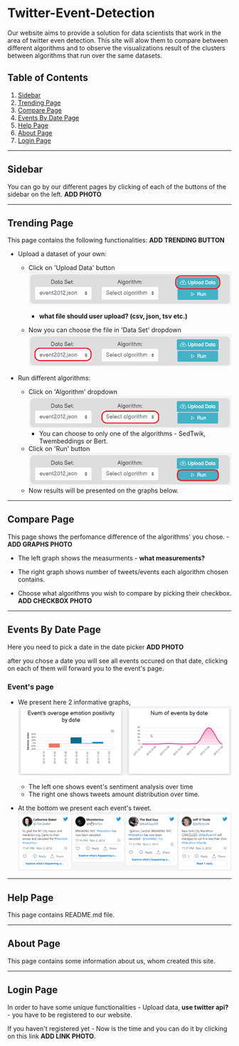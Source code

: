 # Twitter-Event-Detection

Our website aims to provide a solution for data scientists that work in the area of twitter even detection. This site will alow them to compare between different algorithms and to observe the visualizations result of the clusters between 
algorithms that run over the same datasets.

## Table of Contents
1. [Sidebar](#sidebar)
2. [Trending Page](#trending-page)
3. [Compare Page](#compare-page)
4. [Events By Date Page](#events-by-date-page)
5. [Help Page](#help-page)
6. [About Page](#about-page)
7. [Login Page](#login-page)
__________

## Sidebar
You can go by our different pages by clicking of each of the buttons of the sidebar on the left. **ADD PHOTO**
__________

## Trending Page
This page contains the following functionalities: **ADD TRENDING BUTTON**

- Upload a dataset of your own:
  - Click on 'Upload Data' button 
    ![upload btn](/Frontend/assets/TrendingPage/uploadData.png)
    - **what file should user upload? (csv, json, tsv etc.)**

  - Now you can choose the file in 'Data Set' dropdown 
    ![dataset dd](/Frontend/assets/TrendingPage/chooseDataSet.png)

- Run different algorithms:
  - Click on 'Algorithm' dropdown 
    ![algorithm dd](/Frontend/assets/TrendingPage/selectAlgorithm.png)
    - You can choose to only one of the algorithms - SedTwik, Twembeddings or Bert.
  - Click on 'Run' button 
    ![dataset dd](/Frontend/assets/TrendingPage/runAlgorithm.png)
  - Now results will be presented on the graphs below.
__________
## Compare Page
This page shows the perfomance difference of the algorithms' you chose.
-**ADD GRAPHS PHOTO**
  - The left graph shows the measurments - **what measurements?**
  - The right graph shows number of tweets/events each algorithm chosen contains.

- Choose what algorithms you wish to compare by picking their checkbox.
**ADD CHECKBOX PHOTO**
__________

## Events By Date Page
Here you need to pick a date in the date picker **ADD PHOTO**

after you chose a date you will see all events occured on that date, clicking on each of them will forward you to the event's page.

### Event's page
- We present here 2 informative graphs, 
  ![dataset dd](/Frontend/assets/EventPage/eventPageGraphs.png)
  - The left one shows event's sentiment analysis over time
  - The right one shows tweets amount distribution over time.

 - At the bottom we present each event's tweet.
  ![dataset dd](/Frontend/assets/EventPage/eventPageTweets.png)
__________
## Help Page
This page contains README.md file.
__________
## About Page
This page contains some information about us, whom created this site.
__________
## Login Page
In order to have some unique functionalities - Upload data, **use twitter api?** - you have to be registered to our website. 

If you haven't registered yet - Now is the time and you can do it by clicking on this link **ADD LINK PHOTO**.

